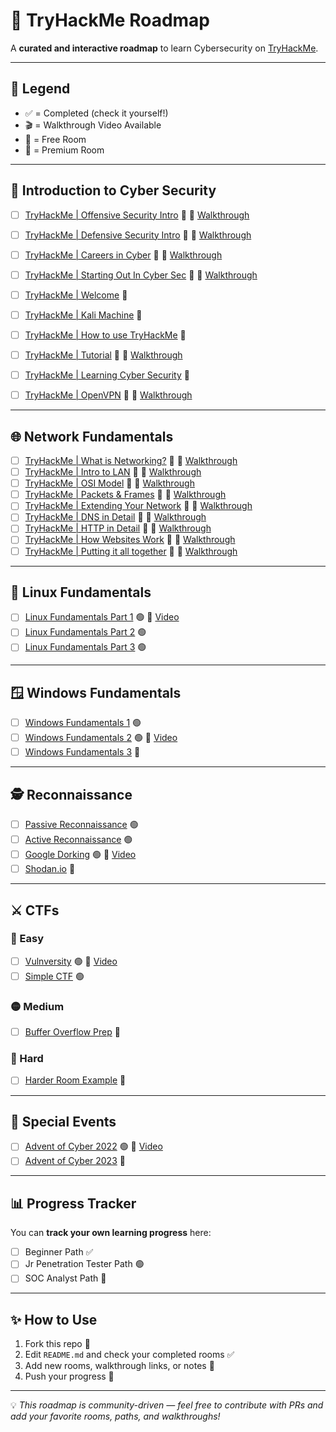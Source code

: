 # 🚀 TryHackMe Roadmap  

A **curated and interactive roadmap** to learn Cybersecurity on [TryHackMe](https://tryhackme.com).  

---

## 📌 Legend  
- ✅ = Completed (check it yourself!)  
- 🎬 = Walkthrough Video Available  
- 🎁 = Free Room  
- 💸 = Premium Room  

---

## 📂 Introduction to Cyber Security 

- [ ] [TryHackMe | Offensive Security Intro](https://tryhackme.com/room/offensivesecurityintrokK) 🎁 🎥 [Walkthrough](https://www.youtube.com/watch?v=lBRHTtwsBeo)   
- [ ] [TryHackMe | Defensive Security Intro](https://tryhackme.com/room/defensivesecurityintro) 🎁 🎥 [Walkthrough](https://www.youtube.com/watch?v=3fG3HpEnM2A)  
- [ ] [TryHackMe | Careers in Cyber](https://tryhackme.com/room/careersincyber) 🎁 🎥 [Walkthrough](https://www.youtube.com/watch?v=9sMDzMIp-98)    
- [ ] [TryHackMe | Starting Out In Cyber Sec](https://tryhackme.com/room/startingoutincybersec) 🎁 🎥 [Walkthrough](https://www.youtube.com/watch?v=5g6D69bmQdw)
- [ ] [TryHackMe | Welcome](https://tryhackme.com/room/hello) 🎁 
- [ ] [TryHackMe | Kali Machine](https://tryhackme.com/room/kali) 💸
- [ ] [TryHackMe | How to use TryHackMe](https://tryhackme.com/room/howtousetryhackme) 🎁 
- [ ] [TryHackMe | Tutorial](https://tryhackme.com/room/tutorial) 🎁 🎥 [Walkthrough](https://www.youtube.com/watch?v=ROO2pDPgja4)
- [ ] [TryHackMe | Learning Cyber Security](https://tryhackme.com/room/beginnerpathintro) 🎁
- [ ] [TryHackMe | OpenVPN](https://tryhackme.com/room/openvpn) 🎁 🎥 [Walkthrough](https://www.youtube.com/watch?v=Qm3SQE-dPdA)
  

---

## 🌐 Network Fundamentals
- [ ] [TryHackMe | What is Networking?](https://tryhackme.com/room/whatisnetworking) 🎁 🎥 [Walkthrough](https://www.youtube.com/watch?v=42u_2e6eNF4)
- [ ] [TryHackMe | Intro to LAN](https://tryhackme.com/room/introtolan) 💸 🎥 [Walkthrough](https://www.youtube.com/watch?v=csYtPidvvFQ)
- [ ] [TryHackMe | OSI Model](https://tryhackme.com/room/osimodelzi) 💸 🎥 [Walkthrough](https://www.youtube.com/watch?v=hWIktHvNjeM)
- [ ] [TryHackMe | Packets & Frames](https://tryhackme.com/room/packetsframes) 💸 🎥 [Walkthrough](https://www.youtube.com/watch?v=vzcLrE0SfiQ)
- [ ] [TryHackMe | Extending Your Network](https://tryhackme.com/room/extendingyournetwork) 💸 🎥 [Walkthrough](https://www.youtube.com/watch?v=uMkjvpux70I)
- [ ] [TryHackMe | DNS in Detail](https://tryhackme.com/room/dnsindetail) 🎁 🎥 [Walkthrough](https://www.youtube.com/watch?v=jpTY1S5vs9k)
- [ ] [TryHackMe | HTTP in Detail](https://tryhackme.com/room/httpindetail) 🎁 🎥 [Walkthrough](https://www.youtube.com/watch?v=XZyapIKV3Rw)
- [ ] [TryHackMe | How Websites Work](https://tryhackme.com/room/howwebsiteswork) 🎁 🎥 [Walkthrough](https://www.youtube.com/watch?v=iWoiwFRLV4I)
- [ ] [TryHackMe | Putting it all together](https://tryhackme.com/room/puttingitalltogether) 🎁 🎥 [Walkthrough](https://www.youtube.com/watch?v=Aa_FAA3v22g)

---

## 🐧 Linux Fundamentals  

- [ ] [Linux Fundamentals Part 1](https://tryhackme.com/room/linuxfundamentalspart1) 🟢 🎥 [Video](https://youtu.be/zzzzz)  
- [ ] [Linux Fundamentals Part 2](https://tryhackme.com/room/linuxfundamentalspart2) 🟢  
- [ ] [Linux Fundamentals Part 3](https://tryhackme.com/room/linuxfundamentalspart3) 🟢  

---

## 🪟 Windows Fundamentals  

- [ ] [Windows Fundamentals 1](https://tryhackme.com/room/windowsfundamentals1xbx) 🟢  
- [ ] [Windows Fundamentals 2](https://tryhackme.com/room/windowsfundamentals2x0x) 🟢 🎥 [Video](https://youtu.be/aaaaa)  
- [ ] [Windows Fundamentals 3](https://tryhackme.com/room/windowsfundamentals3xzx) 🔴  

---

## 🕵️ Reconnaissance  

- [ ] [Passive Reconnaissance](https://tryhackme.com/room/passiverecon) 🟢  
- [ ] [Active Reconnaissance](https://tryhackme.com/room/activerecon) 🟢  
- [ ] [Google Dorking](https://tryhackme.com/room/googledorking) 🟢 🎥 [Video](https://youtu.be/bbbbb)  
- [ ] [Shodan.io](https://tryhackme.com/room/shodan) 🔴  

---

## ⚔️ CTFs  

### 🎯 Easy  
- [ ] [Vulnversity](https://tryhackme.com/room/vulnversity) 🟢 🎥 [Video](https://youtu.be/ccccc)  
- [ ] [Simple CTF](https://tryhackme.com/room/easyctf) 🟢  

### 🟡 Medium  
- [ ] [Buffer Overflow Prep](https://tryhackme.com/room/bufferoverflowprep) 🔴  

### 🔴 Hard  
- [ ] [Harder Room Example](https://tryhackme.com/room/hardroom) 🔴  

---

## 🎄 Special Events  

- [ ] [Advent of Cyber 2022](https://tryhackme.com/room/adventofcyber2022) 🟢 🎥 [Video](https://youtu.be/ddddd)  
- [ ] [Advent of Cyber 2023](https://tryhackme.com/room/adventofcyber2023) 🔴  

---

## 📊 Progress Tracker  

You can **track your own learning progress** here:  

- [ ] Beginner Path ✅  
- [ ] Jr Penetration Tester Path 🟢  
- [ ] SOC Analyst Path 🔴  

---

## ✨ How to Use  

1. Fork this repo 🍴  
2. Edit `README.md` and check your completed rooms ✅  
3. Add new rooms, walkthrough links, or notes 📝  
4. Push your progress 🚀  

---

💡 *This roadmap is community-driven — feel free to contribute with PRs and add your favorite rooms, paths, and walkthroughs!*  
